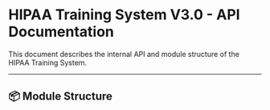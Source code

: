 # HIPAA Training System V3.0 - API Documentation

This document describes the internal API and module structure of the HIPAA Training System.

---

## 📦 Module Structure
